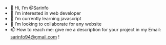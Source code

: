 - 👋 Hi, I’m @Sarinfo
- 👀 I’m interested in web developer
- 🌱 I’m currently learning javascript
- 💞️ I’m looking to collaborate for any website
- 📫 How to reach me: give me a description for your project in my Email: sarinfo94@gmail.com ! 

<!---
Sarinfo/Sarinfo is a ✨ special ✨ repository because its `README.md` (this file) appears on your GitHub profile.
You can click the Preview link to take a look at your changes.
--->
